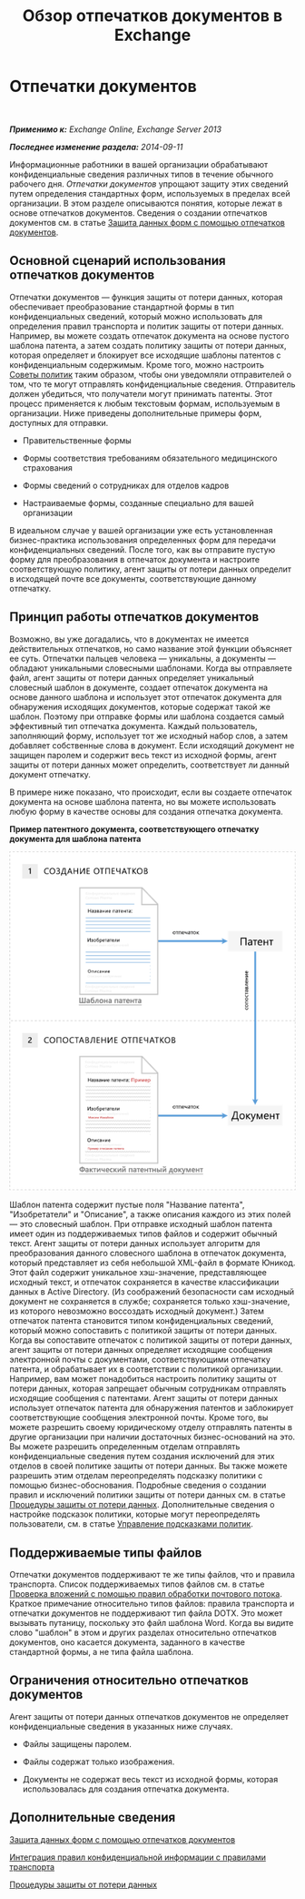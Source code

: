 ﻿---
title: Обзор отпечатков документов в Exchange
TOCTitle: Отпечатки документов
ms:assetid: 1e0c579c-26e0-462a-a1b0-d7506dfe05fa
ms:mtpsurl: https://technet.microsoft.com/ru-ru/library/Dn635176(v=EXCHG.150)
ms:contentKeyID: 61203523
ms.date: 04/30/2018
mtps_version: v=EXCHG.150
ms.translationtype: HT
---

# Отпечатки документов

 

_**Применимо к:** Exchange Online, Exchange Server 2013_

_**Последнее изменение раздела:** 2014-09-11_

Информационные работники в вашей организации обрабатывают конфиденциальные сведения различных типов в течение обычного рабочего дня. *Отпечатки документов* упрощают защиту этих сведений путем определения стандартных форм, используемых в пределах всей организации. В этом разделе описываются понятия, которые лежат в основе отпечатков документов. Сведения о создании отпечатков документов см. в статье [Защита данных форм с помощью отпечатков документов](protect-form-data-with-document-fingerprinting-exchange-2013-help.md).

## Основной сценарий использования отпечатков документов

Отпечатки документов — функция защиты от потери данных, которая обеспечивает преобразование стандартной формы в тип конфиденциальных сведений, который можно использовать для определения правил транспорта и политик защиты от потери данных. Например, вы можете создать отпечаток документа на основе пустого шаблона патента, а затем создать политику защиты от потери данных, которая определяет и блокирует все исходящие шаблоны патентов с конфиденциальным содержимым. Кроме того, можно настроить [Советы политик](technical-overview-of-policy-tips-in-exchange-online-and-exchange-2013.md) таким образом, чтобы они уведомляли отправителей о том, что те могут отправлять конфиденциальные сведения. Отправитель должен убедиться, что получатели могут принимать патенты. Этот процесс применяется к любым текстовым формам, используемым в организации. Ниже приведены дополнительные примеры форм, доступных для отправки.

  - Правительственные формы

  - Формы соответствия требованиям обязательного медицинского страхования

  - Формы сведений о сотрудниках для отделов кадров

  - Настраиваемые формы, созданные специально для вашей организации

В идеальном случае у вашей организации уже есть установленная бизнес-практика использования определенных форм для передачи конфиденциальных сведений. После того, как вы отправите пустую форму для преобразования в отпечаток документа и настроите соответствующую политику, агент защиты от потери данных определит в исходящей почте все документы, соответствующие данному отпечатку.

## Принцип работы отпечатков документов

Возможно, вы уже догадались, что в документах не имеется действительных отпечатков, но само название этой функции объясняет ее суть. Отпечатки пальцев человека — уникальны, а документы — обладают уникальными словесными шаблонами. Когда вы отправляете файл, агент защиты от потери данных определяет уникальный словесный шаблон в документе, создает отпечаток документа на основе данного шаблона и использует этот отпечаток документа для обнаружения исходящих документов, которые содержат такой же шаблон. Поэтому при отправке формы или шаблона создается самый эффективный тип отпечатка документа. Каждый пользователь, заполняющий форму, использует тот же исходный набор слов, а затем добавляет собственные слова в документ. Если исходящий документ не защищен паролем и содержит весь текст из исходной формы, агент защиты от потери данных может определить, соответствует ли данный документ отпечатку.

В примере ниже показано, что происходит, если вы создаете отпечаток документа на основе шаблона патента, но вы можете использовать любую форму в качестве основы для создания отпечатка документа.

**Пример патентного документа, соответствующего отпечатку документа для шаблона патента**

![Патентный документ соответствует отпечатку документа.](images/Dn635176.9c952770-2cd4-4f62-9735-6d073344be7f(EXCHG.150).png "Патентный документ соответствует отпечатку документа.")

Шаблон патента содержит пустые поля "Название патента", "Изобретатели" и "Описание", а также описания каждого из этих полей — это словесный шаблон. При отправке исходный шаблон патента имеет один из поддерживаемых типов файлов и содержит обычный текст. Агент защиты от потери данных использует алгоритм для преобразования данного словесного шаблона в отпечаток документа, который представляет из себя небольшой XML-файл в формате Юникод. Этот файл содержит уникальное хэш-значение, представляющее исходный текст, и отпечаток сохраняется в качестве классификации данных в Active Directory. (Из соображений безопасности сам исходный документ не сохраняется в службе; сохраняется только хэш-значение, из которого невозможно воссоздать исходный документ.) Затем отпечаток патента становится типом конфиденциальных сведений, который можно сопоставить с политикой защиты от потери данных. Когда вы сопоставите отпечаток с политикой защиты от потери данных, агент защиты от потери данных определяет исходящие сообщения электронной почты с документами, соответствующими отпечатку патента, и обрабатывает их в соответствии с политикой организации. Например, вам может понадобиться настроить политику защиты от потери данных, которая запрещает обычным сотрудникам отправлять исходящие сообщения с патентами. Агент защиты от потери данных использует отпечаток патента для обнаружения патентов и заблокирует соответствующие сообщения электронной почты. Кроме того, вы можете разрешить своему юридическому отделу отправлять патенты в другие организации при наличии достаточных бизнес-оснований на это. Вы можете разрешить определенным отделам отправлять конфиденциальные сведения путем создания исключений для этих отделов в своей политике защиты от потери данных. Вы также можете разрешить этим отделам переопределять подсказку политики с помощью бизнес-обоснования. Подробные сведения о создании правил и исключений политики защиты от потери данных см. в статье [Процедуры защиты от потери данных](https://technet.microsoft.com/ru-ru/library/jj938003\(v=exchg.150\)). Дополнительные сведения о настройке подсказок политики, которые могут переопределять пользователи, см. в статье [Управление подсказками политик](how-to-configure-and-manage-policy-tips-a-dlp-feature-exchange.md).

## Поддерживаемые типы файлов

Отпечатки документов поддерживают те же типы файлов, что и правила транспорта. Список поддерживаемых типов файлов см. в статье [Проверка вложений с помощью правил обработки почтового потока](https://technet.microsoft.com/ru-ru/library/jj919236\(v=exchg.150\)). Краткое примечание относительно типов файлов: правила транспорта и отпечатки документов не поддерживают тип файла DOTX. Это может вызывать путаницу, поскольку это файл шаблона Word. Когда вы видите слово "шаблон" в этом и других разделах относительно отпечатков документов, оно касается документа, заданного в качестве стандартной формы, а не типа файла шаблона.

## Ограничения относительно отпечатков документов

Агент защиты от потери данных отпечатков документов не определяет конфиденциальные сведения в указанных ниже случаях.

  - Файлы защищены паролем.

  - Файлы содержат только изображения.

  - Документы не содержат весь текст из исходной формы, которая использовалась для создания отпечатка документа.

## Дополнительные сведения

[Защита данных форм с помощью отпечатков документов](protect-form-data-with-document-fingerprinting-exchange-2013-help.md)

[Интеграция правил конфиденциальной информации с правилами транспорта](integrating-sensitive-information-rules-with-transport-rules-exchange-2013-help.md)

[Процедуры защиты от потери данных](https://technet.microsoft.com/ru-ru/library/jj938003\(v=exchg.150\))


